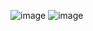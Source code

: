 ![image](https://github.com/Agzes/Agzes-site/assets/103037173/4269e75d-397e-42b7-a92a-3f287c695708)
![image](https://github.com/Agzes/Agzes-site/assets/103037173/1dbc4aa7-ffb5-48b7-adb2-c60ea148f050)
